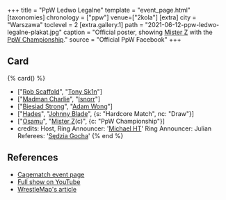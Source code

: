 +++
title = "PpW Ledwo Legalne"
template = "event_page.html"
[taxonomies]
chronology = ["ppw"]
venue=["2kola"]
[extra]
city = "Warszawa"
toclevel = 2
[extra.gallery.1]
path = "2021-06-12-ppw-ledwo-legalne-plakat.jpg"
caption = "Official poster, showing [Mister Z](@/w/mister-z.md) with the [PpW Championship](@/c/ppw-championship.md)."
source = "Official PpW Facebook"
+++

## Card

{% card() %}
- ["[Rob Scaffold](@/w/rob-scaffold.md)", "[Tony Sk1n](@/w/tony-sk1n.md)"]
- ["[Madman Charlie](@/w/madman-charlie.md)", "[Isnorr](@/w/isnorr.md)"]
- ["[Biesiad Strong](@/w/biesiad.md)", "[Adam Wong](@/w/adam-wong.md)"]
- ["[Hades](@/w/olgierd.md)", "[Johnny Blade](@/w/johnny-blade.md)", {s: "Hardcore Match", nc: "Draw"}]
- ["[Osamu](@/w/osamu.md)", "[Mister Z](@/w/mister-z.md)(c)", {c: "PpW Championship"}]
- credits:
    Host, Ring Announcer: '[Michael HT](@/w/michael-ht.md)'
    Ring Announcer: Julian
    Referees: '[Sędzia Gocha](@/w/sedzia-borys.md)'
{% end %}

## References

* [Cagematch event page](https://www.cagematch.net/?id=1&nr=383300)
* [Full show on YouTube](https://www.youtube.com/watch?v=9PZhhykQF8s)
* [WrestleMap's article](https://www.wrestlemap.com/news/bts0oruue5ixwa6gswn19svx0lx3yu)
